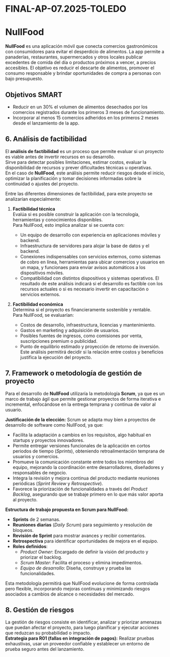 # FINAL-AP-07.2025-TOLEDO
# NullFood

**NullFood** es una aplicación móvil que conecta comercios gastronómicos con consumidores para evitar el desperdicio de alimentos.
La app permite a panaderías, restaurantes, supermercados y otros locales publicar excedentes de comida del día o productos próximos a vencer, a precios accesibles.
El objetivo es reducir el descarte de alimentos, promover el consumo responsable y brindar oportunidades de compra a personas con bajo presupuesto.

## Objetivos SMART
- Reducir en un 30% el volumen de alimentos desechados por los comercios registrados durante los primeros 3 meses de funcionamiento.
- Incorporar al menos 15 comercios adheridos en los primeros 2 meses desde el lanzamiento de la app.

## 6. Análisis de factibilidad

El **análisis de factibilidad** es un proceso que permite evaluar si un proyecto es viable antes de invertir recursos en su desarrollo.  
Sirve para detectar posibles limitaciones, estimar costos, evaluar la disponibilidad de recursos y prever dificultades técnicas u operativas.  
En el caso de **NullFood**, este análisis permite reducir riesgos desde el inicio, optimizar la planificación y tomar decisiones informadas sobre la continuidad o ajustes del proyecto.

Entre las diferentes dimensiones de factibilidad, para este proyecto se analizarían especialmente:

1. **Factibilidad técnica**  
   Evalúa si es posible construir la aplicación con la tecnología, herramientas y conocimientos disponibles.  
   Para NullFood, esto implica analizar si se cuenta con:
   - Un equipo de desarrollo con experiencia en aplicaciones móviles y backend.
   - Infraestructura de servidores para alojar la base de datos y el backend.
   - Conexiones indispensables con servicios externos, como sistemas de cobro en línea, herramientas para ubicar comercios y usuarios en un mapa, y funcionaes para enviar avisos automáticos a los dispositivos móviles.
   - Compatibilidad con distintos dispositivos y sistemas operativos.
   El resultado de este análisis indicará si el desarrollo es factible con los recursos actuales o si es necesario invertir en capacitación o servicios externos.

2. **Factibilidad económica**  
   Determina si el proyecto es financieramente sostenible y rentable.  
   Para NullFood, se evaluarían:
   - Costos de desarrollo, infraestructura, licencias y mantenimiento.
   - Gastos en marketing y adquisición de usuarios.
   - Posibles fuentes de ingresos, como comisiones por venta, suscripciones premium o publicidad.
   - Punto de equilibrio estimado y proyección de retorno de inversión.
   Este análisis permitirá decidir si la relación entre costos y beneficios justifica la ejecución del proyecto.

## 7. Framework o metodología de gestión de proyecto

Para el desarrollo de **NullFood** utilizaría la metodología **Scrum**, ya que es un marco de trabajo ágil que permite gestionar proyectos de forma iterativa e incremental, enfocándose en la entrega temprana y continua de valor al usuario.

**Justificación de la elección:**
Scrum se adapta muy bien a proyectos de desarrollo de software como NullFood, ya que:
- Facilita la adaptación a cambios en los requisitos, algo habitual en startups y proyectos innovadores.
- Permite entregar versiones funcionales de la aplicación en cortos periodos de tiempo (*Sprints*), obteniendo retroalimentación temprana de usuarios y comercios.
- Promueve la comunicación constante entre todos los miembros del equipo, mejorando la coordinación entre desarrolladores, diseñadores y responsables de negocio.
- Integra la revisión y mejora continua del producto mediante reuniones periódicas (*Sprint Review* y *Retrospective*).
- Favorece la priorización de funcionalidades a través del *Product Backlog*, asegurando que se trabaje primero en lo que más valor aporta al proyecto.

**Estructura de trabajo propuesta en Scrum para NullFood:**
- **Sprints** de 2 semanas.
- **Reuniones diarias** (*Daily Scrum*) para seguimiento y resolución de bloqueos.
- **Revisión de Sprint** para mostrar avances y recibir comentarios.
- **Retrospectiva** para identificar oportunidades de mejora en el equipo.
- **Roles definidos**:  
  - *Product Owner*: Encargado de definir la visión del producto y priorizar el backlog.  
  - *Scrum Master*: Facilita el proceso y elimina impedimentos.  
  - *Equipo de desarrollo*: Diseña, construye y prueba las funcionalidades.

Esta metodología permitirá que NullFood evolucione de forma controlada pero flexible, incorporando mejoras continuas y minimizando riesgos asociados a cambios de alcance o necesidades del mercado.

## 8. Gestión de riesgos

La gestión de riesgos consiste en identificar, analizar y priorizar amenazas que puedan afectar el proyecto, para luego planificar y ejecutar acciones que reduzcan su probabilidad o impacto.  
**Estrategia para R01 (fallas en integración de pagos):** Realizar pruebas exhaustivas, usar un proveedor confiable y establecer un entorno de prueba seguro antes del lanzamiento.


